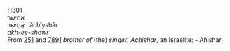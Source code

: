 <body>
  <p>H301<br>  אחישׁר  <br> אֲחִישָׁר  ‎  ‘ăchı̂yshâr  <br><i>akh-ee-shawr‘ </i><br>From <a href="h0251.htm">251</a> and <a href="h7891.htm">7891</a>  <i>brother</i> <i>of</i> (the) <i>singer</i>; <i>Achishar</i>, an Israelite: - Ahishar.<br></p>
 </body>